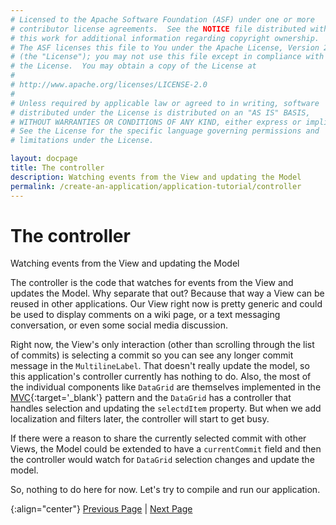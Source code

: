 ```yaml
---
# Licensed to the Apache Software Foundation (ASF) under one or more
# contributor license agreements.  See the NOTICE file distributed with
# this work for additional information regarding copyright ownership.
# The ASF licenses this file to You under the Apache License, Version 2.0
# (the "License"); you may not use this file except in compliance with
# the License.  You may obtain a copy of the License at
# 
# http://www.apache.org/licenses/LICENSE-2.0
# 
# Unless required by applicable law or agreed to in writing, software
# distributed under the License is distributed on an "AS IS" BASIS,
# WITHOUT WARRANTIES OR CONDITIONS OF ANY KIND, either express or implied.
# See the License for the specific language governing permissions and
# limitations under the License.

layout: docpage
title: The controller
description: Watching events from the View and updating the Model
permalink: /create-an-application/application-tutorial/controller
---
```


# The controller

Watching events from the View and updating the Model

The controller is the code that watches for events from the View and updates the Model. Why separate that out? Because that way a View can be reused in other applications. Our View right now is pretty generic and could be used to display comments on a wiki page, or a text messaging conversation, or even some social media discussion.

Right now, the View's only interaction (other than scrolling through the list of commits) is selecting a commit so you can see any longer commit message in the `MultilineLabel`. That doesn't really update the model, so this application's controller currently has nothing to do. Also, the most of the individual components like `DataGrid` are themselves implemented in the [MVC](https://en.wikipedia.org/wiki/Model–view–controller){:target='_blank'} pattern and the `DataGrid` has a controller that handles selection and updating the `selectdItem` property. But when we add localization and filters later, the controller will start to get busy. 

If there were a reason to share the currently selected commit with other Views, the Model could be extended to have a `currentCommit` field and then the controller would watch for `DataGrid` selection changes and update the model.

So, nothing to do here for now. Let's try to compile and run our application.

{:align="center"}
[Previous Page](create-an-application/application-tutorial/view) \| [Next Page](create-an-application/application-tutorial/build)
